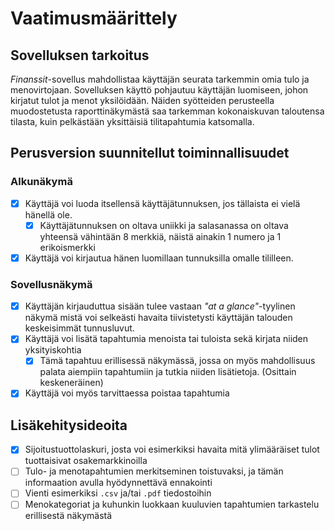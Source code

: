 # Vaatimusmäärittely

## Sovelluksen tarkoitus

_Finanssit_-sovellus mahdollistaa käyttäjän seurata tarkemmin omia tulo ja menovirtojaan. Sovelluksen käyttö pohjautuu käyttäjän luomiseen, johon kirjatut tulot ja menot yksilöidään. Näiden syötteiden perusteella muodostetusta raporttinäkymästä saa tarkemman kokonaiskuvan taloutensa tilasta, kuin pelkästään yksittäisiä tilitapahtumia katsomalla.

## Perusversion suunnitellut toiminnallisuudet

### Alkunäkymä

- [x] Käyttäjä voi luoda itsellensä käyttäjätunnuksen, jos tällaista ei vielä hänellä ole.
    - [x] Käyttäjätunnuksen on oltava uniikki ja salasanassa on oltava yhteensä vähintään 8 merkkiä, näistä ainakin 1 numero ja 1 erikoismerkki
- [x] Käyttäjä voi kirjautua hänen luomillaan tunnuksilla omalle tililleen.

### Sovellusnäkymä

- [x] Käyttäjän kirjauduttua sisään tulee vastaan _"at a glance"_-tyylinen näkymä mistä voi selkeästi havaita tiivistetysti käyttäjän talouden keskeisimmät tunnusluvut.
- [x] Käyttäjä voi lisätä tapahtumia menoista tai tuloista sekä kirjata niiden yksityiskohtia
    - [x] Tämä tapahtuu erillisessä näkymässä, jossa on myös mahdollisuus palata aiempiin tapahtumiin ja tutkia niiden lisätietoja. (Osittain keskeneräinen)
- [x] Käyttäjä voi myös tarvittaessa poistaa tapahtumia 

## Lisäkehitysideoita

- [x] Sijoitustuottolaskuri, josta voi esimerkiksi havaita mitä ylimääräiset tulot tuottaisivat osakemarkkinoilla
- [ ] Tulo- ja menotapahtumien merkitseminen toistuvaksi, ja tämän informaation avulla hyödynnettävä ennakointi 
- [ ] Vienti esimerkiksi `.csv` ja/tai `.pdf` tiedostoihin
- [ ] Menokategoriat ja kuhunkin luokkaan kuuluvien tapahtumien tarkastelu erillisestä näkymästä
